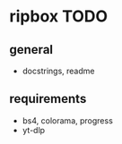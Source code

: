 # ripbox TODO

## general

- docstrings, readme

## requirements

- bs4, colorama, progress
- yt-dlp
